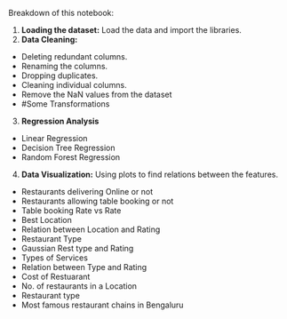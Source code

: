  Breakdown of this notebook:
1. **Loading the dataset:** Load the data and import the libraries. <br>
2. **Data Cleaning:** <br>
 - Deleting redundant columns.
 - Renaming the columns.
 - Dropping duplicates.
 - Cleaning individual columns.
 - Remove the NaN values from the dataset
 - #Some Transformations
3. **Regression Analysis**
 - Linear Regression
 - Decision Tree Regression
 - Random Forest Regression
4. **Data Visualization:** Using plots to find relations between the features.
 - Restaurants delivering Online or not
 - Restaurants allowing table booking or not
 - Table booking Rate vs Rate
 - Best Location
 - Relation between Location and Rating
 - Restaurant Type
 - Gaussian Rest type and Rating
 - Types of Services
 - Relation between Type and Rating
 - Cost of Restuarant
 - No. of restaurants in a Location
 - Restaurant type
 - Most famous restaurant chains in Bengaluru 
